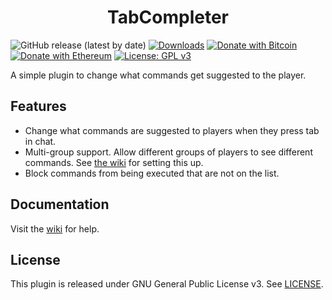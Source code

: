 <h1 align="center">TabCompleter</h1>

![GitHub release (latest by date)](https://img.shields.io/github/v/release/hyperdefined/TabCompleter) [![Downloads](https://img.shields.io/github/downloads/hyperdefined/TabCompleter/total?logo=github)](https://github.com/hyperdefined/TabCompleter/releases) [![Donate with Bitcoin](https://en.cryptobadges.io/badge/micro/1F29aNKQzci3ga5LDcHHawYzFPXvELTFoL)](https://en.cryptobadges.io/donate/1F29aNKQzci3ga5LDcHHawYzFPXvELTFoL) [![Donate with Ethereum](https://en.cryptobadges.io/badge/micro/0x0f58B66993a315dbCc102b4276298B5Ff8895F41)](https://en.cryptobadges.io/donate/0x0f58B66993a315dbCc102b4276298B5Ff8895F41) [![License: GPL v3](https://img.shields.io/badge/License-GPLv3-blue.svg)](https://www.gnu.org/licenses/gpl-3.0)

A simple plugin to change what commands get suggested to the player.

## Features
* Change what commands are suggested to players when they press tab in chat.
* Multi-group support. Allow different groups of players to see different commands. See [the wiki](https://github.com/hyperdefined/TabCompleter/wiki/Configuration#groups) for setting this up.
* Block commands from being executed that are not on the list.

## Documentation
Visit the [wiki](https://github.com/hyperdefined/TabCompleter/wiki) for help.

## License
This plugin is released under GNU General Public License v3. See [LICENSE](https://github.com/hyperdefined/TabCompleter/blob/master/LICENSE).
